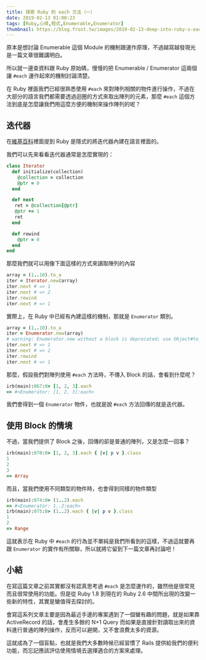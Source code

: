 ```yaml
---
title: 探索 Ruby 的 each 方法（一）
date: 2019-02-13 01:00:23
tags: [Ruby,心得,程式,Enumerable,Enumerator]
thumbnail: https://blog.frost.tw/images/2019-02-13-deep-into-ruby-s-each-method-part-1/thumbnail.jpg
---
```


原本是想討論 Enumerable 這個 Module 的機制跟運作原理，不過越寫越發現光是一篇文章很難講明白。

所以就一邊查資料跟 Ruby 原始碼，慢慢的把 Enumerable / Enumerator 這兩個讓 `#each` 運作起來的機制討論清楚。

在 Ruby 裡面我們已經很熟悉使用 `#each` 來對陣列相關的物件進行操作，不過在大部分的語言我們都需要透過迴圈的方式來取出陣列的元素，那麼 `#each` 這個方法到底是怎麼讓我們用這麼方便的機制來操作陣列的呢？

<!--more-->

## 迭代器

在[維基百科](https://zh.wikipedia.org/wiki/%E8%BF%AD%E4%BB%A3%E5%99%A8)裡面提到 Ruby 是隱式的將迭代器內建在語言裡面的。

我們可以先來看看迭代器通常是怎麼實現的：

```ruby
class Iterator
  def initialize(collection)
    @collection = collection
    @ptr = 0
  end

  def next
   ret = @collection[@ptr]
   @ptr += 1
   ret
  end

  def rewind
    @ptr = 0
  end
end
```

那麼我們就可以用像下面這樣的方式來讀取陣列的內容

```ruby
array = (1..10).to_a
iter = Iterator.new(array)
iter.next # => 1
iter.next # => 2
iter.rewind
iter.next # => 1
```

實際上，在 Ruby 中已經有內建這樣的機制，那就是 `Enumerator` 類別。

```ruby
array = (1..10).to_a
iter = Enumerator.new(array)
# warning: Enumerator.new without a block is deprecated; use Object#to_enum
iter.next # => 1
iter.next # => 2
iter.rewind
iter.next # => 1
```

那麼，假設我們對陣列使用 `#each` 方法時，不傳入 Block 的話，會看到什麼呢？

```ruby
irb(main):067:0> [1, 2, 3].each
=> #<Enumerator: [1, 2, 3]:each>
```

我們會得到一個 `Enumerator` 物件，也就是說 `#each` 方法回傳的就是迭代器。

## 使用 Block 的情境

不過，當我們提供了 Block 之後，回傳的卻是普通的陣列，又是怎麼一回事？

```ruby
irb(main):070:0> [1, 2, 3].each { |v| p v }.class
1
2
3
=> Array
```

而且，當我們使用不同類型的物件時，也會得到同樣的物件類型

```ruby
irb(main):074:0> (1..2).each
=> #<Enumerator: 1..2:each>
irb(main):075:0> (1..2).each { |v| p v }.class
1
2
=> Range
```

這就表示在 Ruby 中 `#each` 的行為並不單純是我們所看到的這樣，不過這就要再跟 `Enumerator` 的實作有所關聯，所以就將它留到下一篇文章再討論吧！

## 小結

在寫這篇文章之前其實都沒有認真思考過 `#each` 是怎麼運作的，雖然他是很常見而且很常使用的功能。但是從 Ruby 1.8 到現在的 Ruby 2.6 中間所出現的改變一些新的特性，其實是蠻值得去探討的。

會寫這系列文章主要是因為最近手邊的專案遇到了一個蠻有趣的問題，就是如果靠 ActiveRecord 的話，會產生多餘的 N+1 Query 而如果是直接針對讀取出來的資料進行普通的陣列操作，反而可以避開，又不會浪費太多的資源。

這就成為了一個盲點，也就是我們大多數時候已經習慣了 Rails 提供給我們的便利功能，而忘記應該評估使用情境去選擇適合的方案來處理。
